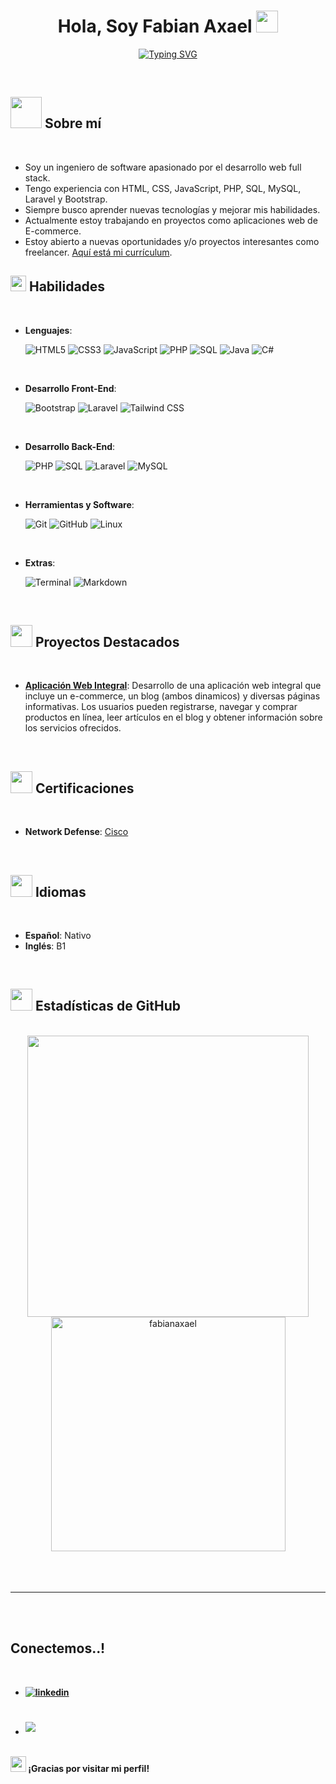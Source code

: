 <h1 align="center"><b>Hola, Soy Fabian Axael</b> <img src="https://media.giphy.com/media/hvRJCLFzcasrR4ia7z/giphy.gif" width="35"></h1>
<!--  -->
<p align="center">
<a href="https://git.io/typing-svg"><img src="https://readme-typing-svg.demolab.com?font=Fira+Code&pause=1000&width=435&lines=Desarrollador+Web+Full+Stack" alt="Typing SVG" /></a>
</p>

<br>

## <picture><img src="https://media.giphy.com/media/hvRJCLFzcasrR4ia7z/giphy.gif" width="50px"></picture> **Sobre mí**

<br>

- Soy un ingeniero de software apasionado por el desarrollo web full stack.
- Tengo experiencia con HTML, CSS, JavaScript, PHP, SQL, MySQL, Laravel y Bootstrap.
- Siempre busco aprender nuevas tecnologías y mejorar mis habilidades.
- Actualmente estoy trabajando en proyectos como aplicaciones web de E-commerce.
- Estoy abierto a nuevas oportunidades y/o proyectos interesantes como freelancer. [Aquí está mi currículum](#).


## <img src="https://media2.giphy.com/media/QssGEmpkyEOhBCb7e1/giphy.gif?cid=ecf05e47a0n3gi1bfqntqmob8g9aid1oyj2wr3ds3mg700bl&rid=giphy.gif" width="25"><b> Habilidades</b>
<br>

<p align="center">

- **Lenguajes**:
    
    ![HTML5](https://img.shields.io/badge/HTML5%20-%23E34F26.svg?style=for-the-badge&logo=html5&logoColor=white)
    ![CSS3](https://img.shields.io/badge/CSS%20-%231572B6.svg?style=for-the-badge&logo=css3&logoColor=white)
    ![JavaScript](https://img.shields.io/badge/JavaScript%20-%23F7DF1E.svg?style=for-the-badge&logo=javascript&logoColor=black)
    ![PHP](https://img.shields.io/badge/PHP%20-%23777BB4.svg?style=for-the-badge&logo=php&logoColor=white)
    ![SQL](https://img.shields.io/badge/SQL%20-%234479A1.svg?style=for-the-badge&logo=postgresql&logoColor=white)
    ![Java](https://img.shields.io/badge/Java%20-%23ED8B00.svg?style=for-the-badge&logo=java&logoColor=white)
    ![C#](https://img.shields.io/badge/C%23%20-%23239120.svg?style=for-the-badge&logo=csharp&logoColor=white)

<br>

- **Desarrollo Front-End**:
   
   ![Bootstrap](https://img.shields.io/badge/Bootstrap%20-%23563D7F.svg?style=for-the-badge&logo=bootstrap&logoColor=white)
   ![Laravel](https://img.shields.io/badge/Laravel%20-%23E14B32.svg?style=for-the-badge&logo=laravel&logoColor=white)
   ![Tailwind CSS](https://img.shields.io/badge/Tailwind%20CSS%20-%234B5563.svg?style=for-the-badge&logo=tailwindcss&logoColor=white)

<br>

- **Desarrollo Back-End**:
   
  ![PHP](https://img.shields.io/badge/PHP%20-%23777BB4.svg?style=for-the-badge&logo=php&logoColor=white)
  ![SQL](https://img.shields.io/badge/SQL%20-%234479A1.svg?style=for-the-badge&logo=postgresql&logoColor=white)
  ![Laravel](https://img.shields.io/badge/Laravel%20-%23E14B32.svg?style=for-the-badge&logo=laravel&logoColor=white)
  ![MySQL](https://img.shields.io/badge/MySQL%20-%234479A1.svg?style=for-the-badge&logo=mysql&logoColor=white)

<br>

- **Herramientas y Software**:

    ![Git](https://img.shields.io/badge/git-%23F05033.svg?style=for-the-badge&logo=git&logoColor=white)
    ![GitHub](https://img.shields.io/badge/github-%23121011.svg?style=for-the-badge&logo=github&logoColor=white)
    ![Linux](https://img.shields.io/badge/Linux-FCC624?style=for-the-badge&logo=linux&logoColor=black)

<br>

- **Extras**:

    ![Terminal](https://img.shields.io/badge/Terminal-%23054020?style=for-the-badge&logo=gnu-bash&logoColor=white)
    ![Markdown](https://img.shields.io/badge/markdown-%23000000.svg?style=for-the-badge&logo=markdown&logoColor=white)

</p>

<br>

## <img src="https://media.giphy.com/media/iY8CRBdQXODJSCERIr/giphy.gif" width="35"><b> Proyectos Destacados</b>
<br>

- **[Aplicación Web Integral](http://gerardozaldua.com)**: Desarrollo de una aplicación web integral que incluye un e-commerce, un blog (ambos dinamicos) y diversas páginas informativas. Los usuarios pueden registrarse, navegar y comprar productos en línea, leer artículos en el blog y obtener información sobre los servicios ofrecidos.

<br>

## <img src="https://media.giphy.com/media/iY8CRBdQXODJSCERIr/giphy.gif" width="35"><b> Certificaciones</b>
<br>

- **Network Defense**: [Cisco](https://www.credly.com/badges/a1490206-64c9-40c9-8dc9-de77cd58481e)

<br>

## <img src="https://media.giphy.com/media/iY8CRBdQXODJSCERIr/giphy.gif" width="35"><b> Idiomas</b>
<br>

- **Español**: Nativo
- **Inglés**: B1

<br>

## <img src="https://media.giphy.com/media/iY8CRBdQXODJSCERIr/giphy.gif" width="35"><b> Estadísticas de GitHub </b>
<br>

<div align="center">

<a href="https://github.com/fabianaxael">
  <img src="https://github-readme-stats.vercel.app/api?username=fabianaxael&include_all_commits=true&count_private=true&show_icons=true&line_height=20&title_color=7A7ADB&icon_color=2234AE&text_color=D3D3D3&bg_color=0,000000,130F40" width="450"/>
  <img src="https://github-readme-stats.vercel.app/api/top-langs?username=fabianaxael&show_icons=true&locale=en&layout=compact&line_height=20&title_color=7A7ADB&icon_color=2234AE&text_color=D3D3D3&bg_color=0,000000,130F40" width="375" alt="fabianaxael"/>

</a>
</div>

<br>
<br>
<br>

-----

<br>
<br>

## <b> Conectemos..!
<br>
<div align='left'>

<ul>

<li>
<a href="https://www.linkedin.com/in/fabian-axael-jurado-hernandez" target="_blank">
<img src="https://img.shields.io/badge/linkedin: fabianaxael-%2300acee.svg?color=405DE6&style=for-the-badge&logo=linkedin&logoColor=white" alt=linkedin style="margin-bottom: 5px;"/>
</a>
</li>

<br>

<br>

<li>
<a href="mailto:fabianaxaelj@gmail.com" target="_blank">
<img src="https://img.shields.io/badge/gmail: fabianaxaelj@gmail.com-%23EA4335.svg?style=for-the-badge&logo=gmail&logoColor=white" t=mail style="margin-bottom: 5px;" />
</a>
</li>
	
</ul>
</div>

<br>
<img src="https://media.giphy.com/media/iY8CRBdQXODJSCERIr/giphy.gif" width="25"><b>  ¡Gracias por visitar mi perfil!</b>
